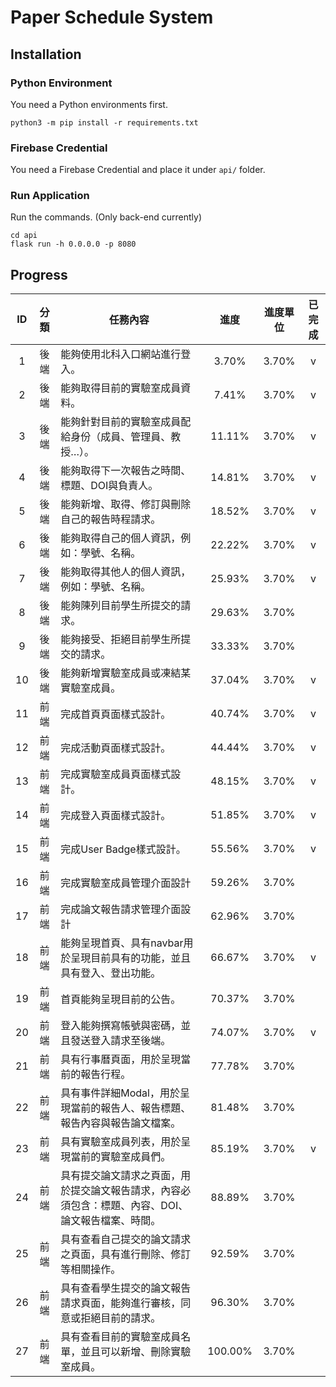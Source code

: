 # Paper Schedule System

## Installation

### Python Environment

You need a Python environments first.

```
python3 -m pip install -r requirements.txt
```

### Firebase Credential

You need a Firebase Credential and place it under `api/` folder.

### Run Application

Run the commands. (Only back-end currently)

```
cd api
flask run -h 0.0.0.0 -p 8080
```

## Progress


| ID   | 分類 | 任務內容                                                 | 進度     | 進度單位 | 已完成
| :----: | :----: | ------------------------------------------------------ | :-------: | :-----: | :----: |
| 1    | 後端 | 能夠使用北科入口網站進行登入。                               | 3.70%   | 3.70% | v    |
| 2    | 後端 | 能夠取得目前的實驗室成員資料。                               | 7.41%   | 3.70% | v    |
| 3    | 後端 | 能夠針對目前的實驗室成員配給身份（成員、管理員、教授…）。    | 11.11%  | 3.70% | v    |
| 4    | 後端 | 能夠取得下一次報告之時間、標題、DOI與負責人。                | 14.81%  | 3.70% | v    |
| 5    | 後端 | 能夠新增、取得、修訂與刪除自己的報告時程請求。               | 18.52%  | 3.70% | v    |
| 6    | 後端 | 能夠取得自己的個人資訊，例如：學號、名稱。                   | 22.22%  | 3.70% | v    |
| 7    | 後端 | 能夠取得其他人的個人資訊，例如：學號、名稱。                 | 25.93%  | 3.70% | v    |
| 8    | 後端 | 能夠陳列目前學生所提交的請求。                               | 29.63%  | 3.70% |      |
| 9    | 後端 | 能夠接受、拒絕目前學生所提交的請求。                         | 33.33%  | 3.70% |      |
| 10   | 後端 | 能夠新增實驗室成員或凍結某實驗室成員。                       | 37.04%  | 3.70% | v    |
| 11   | 前端 | 完成首頁頁面樣式設計。                                       | 40.74%  | 3.70% | v    |
| 12   | 前端 | 完成活動頁面樣式設計。                                       | 44.44%  | 3.70% | v    |
| 13   | 前端 | 完成實驗室成員頁面樣式設計。                                 | 48.15%  | 3.70% | v    |
| 14   | 前端 | 完成登入頁面樣式設計。                                       | 51.85%  | 3.70% | v    |
| 15   | 前端 | 完成User  Badge樣式設計。                                    | 55.56%  | 3.70% | v    |
| 16   | 前端 | 完成實驗室成員管理介面設計                                   | 59.26%  | 3.70% |      |
| 17   | 前端 | 完成論文報告請求管理介面設計                                 | 62.96%  | 3.70% |      |
| 18   | 前端 | 能夠呈現首頁、具有navbar用於呈現目前具有的功能，並且具有登入、登出功能。 | 66.67%  | 3.70% | v    |
| 19   | 前端 | 首頁能夠呈現目前的公告。                                     | 70.37%  | 3.70% |      |
| 20   | 前端 | 登入能夠撰寫帳號與密碼，並且發送登入請求至後端。             | 74.07%  | 3.70% | v    |
| 21   | 前端 | 具有行事曆頁面，用於呈現當前的報告行程。                     | 77.78%  | 3.70% |      |
| 22   | 前端 | 具有事件詳細Modal，用於呈現當前的報告人、報告標題、報告內容與報告論文檔案。 | 81.48%  | 3.70% |      |
| 23   | 前端 | 具有實驗室成員列表，用於呈現當前的實驗室成員們。             | 85.19%  | 3.70% | v    |
| 24   | 前端 | 具有提交論文請求之頁面，用於提交論文報告請求，內容必須包含：標題、內容、DOI、論文報告檔案、時間。 | 88.89%  | 3.70% |      |
| 25   | 前端 | 具有查看自己提交的論文請求之頁面，具有進行刪除、修訂等相關操作。 | 92.59%  | 3.70% |      |
| 26   | 前端 | 具有查看學生提交的論文報告請求頁面，能夠進行審核，同意或拒絕目前的請求。 | 96.30%  | 3.70% |      |
| 27   | 前端 | 具有查看目前的實驗室成員名單，並且可以新增、刪除實驗室成員。 | 100.00% | 3.70% |      |

